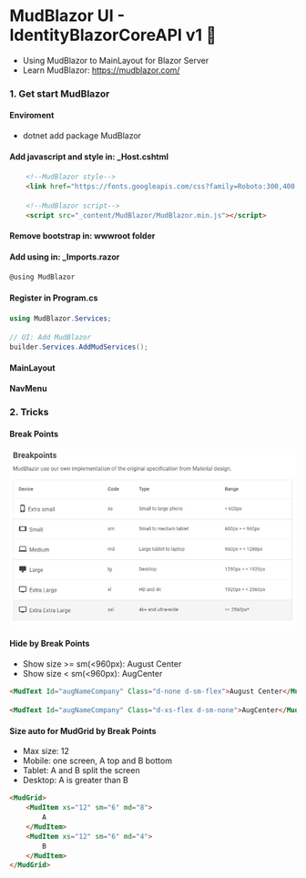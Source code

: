 <h1>MudBlazor UI - IdentityBlazorCoreAPI v1 👋</h1>

- Using MudBlazor to MainLayout for Blazor Server
- Learn MudBlazor: https://mudblazor.com/

<h3>1. Get start MudBlazor</h3>

<h4>Enviroment</h4>

- dotnet add package MudBlazor

<h4>Add javascript and style in: _Host.cshtml</h4>

```html
    <!--MudBlazor style-->
    <link href="https://fonts.googleapis.com/css?family=Roboto:300,400,500,700&display=swap" rel="stylesheet" />

    <!--MudBlazor script-->
    <script src="_content/MudBlazor/MudBlazor.min.js"></script>
```

<h4>Remove bootstrap in: wwwroot folder</h4>

<h4>Add using in: _Imports.razor</h4>

```c#
@using MudBlazor
```

<h4>Register in Program.cs</h4>

```c#
using MudBlazor.Services;

// UI: Add MudBlazor
builder.Services.AddMudServices();
```

<h4>MainLayout</h4>
<h4>NavMenu</h4>

<h3>2. Tricks</h3>

<h4>Break Points</h4>

![alt text](https://github.com/liuvt/IdentityBlazorCoreAPI/blob/main/Documents/Libraries/04_breakpoints.JPG)

<h4>Hide by Break Points</h4>

- Show size >= sm(<960px): August Center
- Show size < sm(<960px): AugCenter
```html
<MudText Id="augNameCompany" Class="d-none d-sm-flex">August Center</MudText>

<MudText Id="augNameCompany" Class="d-xs-flex d-sm-none">AugCenter</MudText>
```

<h4>Size auto for MudGrid by Break Points</h4>

- Max size: 12
- Mobile: one screen, A top and B bottom
- Tablet: A and B split the screen
- Desktop: A is greater than B

```html
<MudGrid>
    <MudItem xs="12" sm="6" md="8">
        A
    </MudItem>
    <MudItem xs="12" sm="6" md="4">
        B
    </MudItem>
</MudGrid>
```